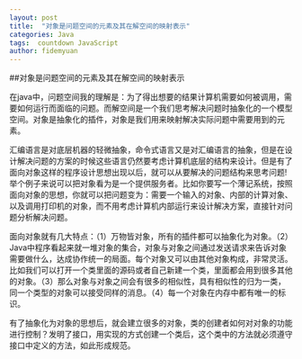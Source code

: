 ```yaml
---
layout: post
title:  "对象是问题空间的元素及其在解空间的映射表示"
categories: Java
tags:  countdown JavaScript
author: fidemyuan
---
```

##对象是问题空间的元素及其在解空间的映射表示

  在java中，问题空间我的理解是：为了得出想要的结果计算机需要如何被调用，需要如何运行而面临的问题。而解空间是一个我们思考解决问题时抽象化的一个模型空间。对象是抽象化的插件，对象是我们用来映射解决实际问题中需要用到的元素。

  汇编语言是对底层机器的轻微抽象，命令式语言又是对汇编语言的抽象，但是在设计解决问题的方案的时候这些语言仍然要考虑计算机底层的结构来设计。但是有了面向对象这样的程序设计思想出现以后，就可以从要解决的问题结构来思考问题!举个例子来说可以把对象看为是一个提供服务者。比如你要写一个薄记系统，按照面向对象的思想，你就可以把问题变为：需要一个输入的对象、内部的计算对象、以及调用打印机的对象，而不用考虑计算机内部运行来设计解决方案，直接针对问题分析解决问题。
 

  面向对象就有几大特点：（1）万物皆对象，所有的插件都可以抽象化为对象。（2）Java中程序看起来就一堆对象的集合，对象与对象之间通过发送请求来告诉对象需要做什么，达成协作统一的局面。每个对象又可以由其他对象构成，非常灵活。比如我们可以打开一个类里面的源码或者自己新建一个类，里面都会用到很多其他的对象。（3）那么对象与对象之间会有很多的相似性，具有相似性的归为一类，同一个类型的对象可以接受同样的消息。（4）每一个对象在内存中都有唯一的标识。

  有了抽象化为对象的思想后，就会建立很多的对象，类的创建者如何对对象的功能进行控制？发明了接口，用实现的方式创建一个类后，这个类中的方法就必须遵守接口中定义的方法，如此形成规范。
